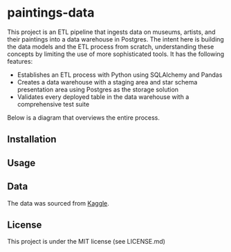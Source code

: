 # paintings-data

This project is an ETL pipeline that ingests data on museums, artists, and their paintings into a data warehouse in Postgres. The intent here is building the data models and the ETL process from scratch, understanding these concepts by limiting the use of more sophisticated tools. It has the following features:

- Establishes an ETL process with Python using SQLAlchemy and Pandas
- Creates a data warehouse with a staging area and star schema presentation area using Postgres as the storage solution
- Validates every deployed table in the data warehouse with a comprehensive test suite

Below is a diagram that overviews the entire process.

## Installation

## Usage

## Data
The data was sourced from [Kaggle](https://www.kaggle.com/datasets/mexwell/famous-paintings).

## License
This project is under the MIT license (see LICENSE.md)